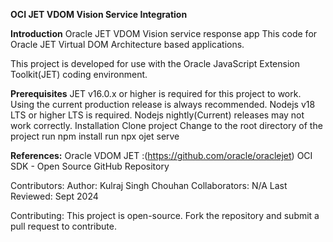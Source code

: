 **OCI JET VDOM Vision Service Integration**

**Introduction**
Oracle JET VDOM Vision service response app
This code for Oracle JET Virtual DOM Architecture based applications.

This project is developed for use with the Oracle JavaScript Extension Toolkit(JET) coding environment.

**Prerequisites**
JET v16.0.x or higher is required for this project to work. Using the current production release is always recommended.
Nodejs v18 LTS or higher LTS is required. Nodejs nightly(Current) releases may not work correctly.
Installation
Clone project
Change to the root directory of the project
run npm install
run npx ojet serve

**References:**
Oracle VDOM JET :(https://github.com/oracle/oraclejet)
OCI SDK - Open Source GitHub Repository


Contributors:
Author: Kulraj Singh Chouhan
Collaborators: N/A
Last Reviewed: Sept 2024

Contributing:
This project is open-source. Fork the repository and submit a pull request to contribute.

